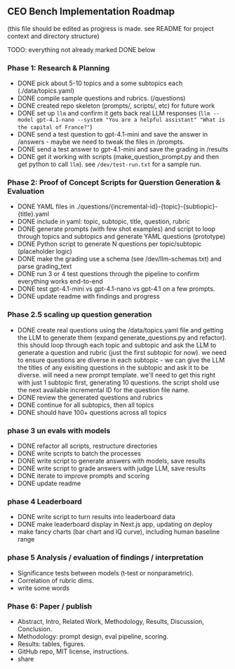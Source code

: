 ## CEO Bench Implementation Roadmap

(this file should be edited as progress is made. see README for project context and directory structure)

TODO: everything not already marked DONE below

### Phase 1: Research & Planning

* DONE pick about 5-10 topics and a some subtopics each (./data/topics.yaml)
* DONE compile sample questions and rubrics. (/questions)
* DONE created repo skeleton (prompts/, scripts/, etc) for future work
* DONE set up `llm` and confirm it gets back real LLM responses (`llm --model gpt-4.1-nano --system "You are a helpful assistant" "What is the capital of France?"`)
* DONE send a test question to gpt-4.1-mini and save the answer in /answers - maybe we need to tweak the files in /prompts.
* DONE send a test answer to gpt-4.1-mini and save the grading in /results
* DONE get it working with scripts (make_question_prompt.py and then get python to call `llm`). see `/dev/test-run.txt` for a sample run.

### Phase 2: Proof of Concept Scripts for Querstion Generation & Evaluation

* DONE YAML files in ./questions/{incremental-id}-{topic}-{subtiopic}-{title}.yaml
* DONE include in yaml: topic, subtopic, title, question, rubric
* DONE generate prompts (with few shot examples) and script to loop through topics and subtopics and generate YAML questions (prototype)
* DONE Python script to generate N questions per topic/subtopic (placeholder logic)
* DONE make the grading use a schema (see /dev/llm-schemas.txt) and parse grading_text
* DONE run 3 or 4 test questions through the pipeline to confirm everything works end-to-end
* DONE test gpt-4.1-mini vs gpt-4.1-nano vs gpt-4.1 on a few prompts.
* DONE update readme with findings and progress

### Phase 2.5 scaling up question generation

* DONE create real questions using the /data/topics.yaml file and getting the LLM to generate them (expand generate_questions.py and refactor). this should loop through each topic and subtopic and ask the LLM to generate a question and rubric (just the first subtopic for now). we need to ensure questions are diverse in each subtopic - we can give the LLM the titles of any exisiting questions in the subtopic and ask it to be diverse. will need a new prompt template. we'll need to get this right with just 1 subtopic first, generating 10 questions. the script shold use the next available incremental ID for the question file name.
* DONE  review the generated questions and rubrics
* DONE continue for all subtopics, then all topics
* DONE should have 100+ questions across all topics

### phase 3 un evals with models

* DONE refactor all scripts, restructure directories
* DONE write scripts to batch the processes
* DONE write script to generate answers with models, save results
* DONE write script to grade answers with judge LLM, save results
* DONE iterate to improve prompts and scoring
* DONE update readme

### phase 4 Leaderboard

* DONE write script to turn results into leaderboard data
* DONE make leaderboard display in Next.js app, updating on deploy
* make fancy charts (bar chart and IQ curve), including human baseline range

### phase 5 Analysis / evaluation of findings / interpretation

* Significance tests between models (t‑test or nonparametric).
* Correlation of rubric dims.
* write some words

### Phase 6: Paper / publish

* Abstract, Intro, Related Work, Methodology, Results, Discussion, Conclusion.
* Methodology: prompt design, eval pipeline, scoring.
* Results: tables, figures.
* GitHub repo, MIT license, instructions.
* share
